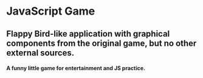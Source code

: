 # JavaScript Game

## Flappy Bird-like application with graphical components from the original game, but no other external sources. 

#### A funny little game for entertainment and JS practice.
